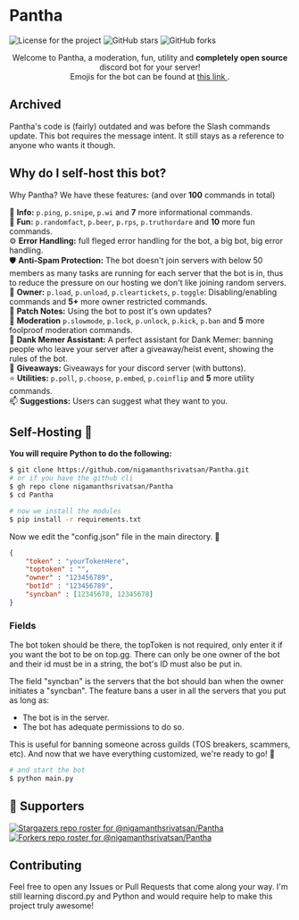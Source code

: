 # Pantha


<a href="https://github.com/nigamanthsrivatsan/Pantha/blob/main/LICENSE"><img style="display: inline-block;" alt="License for the project" src="https://img.shields.io/github/license/nigamanthsrivatsan/Pantha?style=for-the-badge"></a>
<a href="https://github.com/nigamanthsrivatsan/Pantha/stargazers"><img style="display: inline-block;" alt="GitHub stars" src="https://img.shields.io/github/stars/nigamanthsrivatsan/Pantha?style=for-the-badge"></a> 
<img style="display: inline-block;" alt="GitHub forks" src="https://img.shields.io/github/forks/nigamanthsrivatsan/Pantha?style=for-the-badge">

<p style="text-align: center;"> Welcome to Pantha, a moderation, fun, utility and <b> completely open source </b> discord bot for your server! <br>
  Emojis for the bot can be found at <a href="https://discord.gg/thejedi"> this link </a>. </p>
  
  
## Archived
Pantha's code is (fairly) outdated and was before the Slash commands update. This bot requires the message intent. 
It still stays as a reference to anyone who wants it though. 

## Why do I self-host this bot?

Why Pantha? We have these features: (and over **100** commands in total)

📑 **Info:** `p.ping`, `p.snipe`, `p.wi` and **7** more informational commands. <br>
🎈 **Fun:** `p.randomfact`, `p.beer`, `p.rps`, `p.truthordare` and **10** more fun commands.  <br> 
⚙️ **Error Handling:** full fleged error handling for the bot, a big bot, big error handling. <br>
🛡️ **Anti-Spam Protection:** The bot doesn't join servers with below 50 members as many tasks are running for each server that the bot is in, thus to reduce the pressure on our hosting we don't like joining random servers.  <br> 
👑 **Owner:** `p.load`, `p.unload`, `p.cleartickets`, `p.toggle`: Disabling/enabling commands and **5+** more owner restricted commands. <br> 
📝 **Patch Notes:** Using the bot to post it's own updates? <br>
🔨 **Moderation** `p.slowmode`, `p.lock`, `p.unlock`, `p.kick`, `p.ban` and **5** more foolproof moderation commands. <br> 
🐸 **Dank Memer Assistant:** A perfect assistant for Dank Memer: banning people who leave your server after a giveaway/heist event, showing the rules of the bot.  <br> 
🎉 **Giveaways:** Giveaways for your discord server (with buttons). <br> 
⭐ **Utilities:** `p.poll`, `p.choose`, `p.embed`, `p.coinflip` and **5** more utility commands. <br>
📫 **Suggestions:** Users can suggest what they want to you.  <br>

## Self-Hosting 🚀

**You will require Python to do the following:** 

```bash
$ git clone https://github.com/nigamanthsrivatsan/Pantha.git
# or if you have the github cli
$ gh repo clone nigamanthsrivatsan/Pantha
$ cd Pantha

# now we install the modules
$ pip install -r requirements.txt 
```

Now we edit the "config.json" file in the main directory. 🤔

```json
{
    "token" : "yourTokenHere",
    "toptoken" : "",
    "owner" : "123456789",
    "botId" : "123456789",
    "syncban" : [12345678, 12345678] 
}
```

### Fields

The bot token should be there, the topToken is not required, only enter it if you want the bot to be on top.gg.
There can only be one owner of the bot and their id must be in a string, the bot's ID must also be put in. 

The field "syncban" is the servers that the bot should ban when the owner initiates a "syncban". 
The feature bans a user in all the servers that you put as long as:

* The bot is in the server.
* The bot has adequate permissions to do so. 

This is useful for banning someone across guilds (TOS breakers, scammers, etc).
And now that we have everything customized, we're ready to go! 🚀

```bash
# and start the bot 
$ python main.py
```

## :clap:  Supporters
[![Stargazers repo roster for @nigamanthsrivatsan/Pantha](https://reporoster.com/stars/nigamanthsrivatsan/Pantha)](https://github.com/nigamanthsrivatsan/Pantha/stargazers)
[![Forkers repo roster for @nigamanthsrivatsan/Pantha](https://reporoster.com/forks/nigamanthsrivatsan/Pantha)](https://github.com/nigamanthsrivatsan/Pantha/network/members)
<br/>

## Contributing

Feel free to open any Issues or Pull Requests that come along your way. 
I'm still learning discord.py and Python and would require help to make this project truly awesome!

